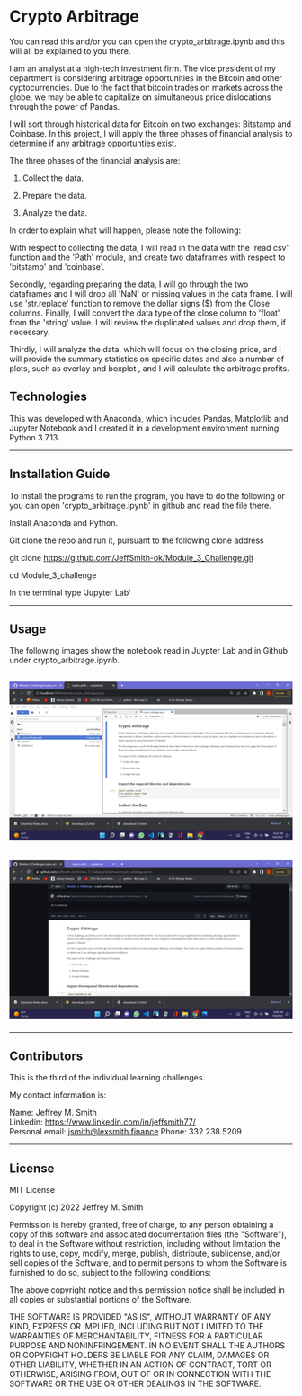 # Crypto Arbitrage

You can read this and/or you can open the crypto_arbitrage.ipynb and this will all be explained to you there.

I am an analyst at a high-tech investment firm. The vice president of my department is considering arbitrage opportunities in the Bitcoin and other cyptocurrencies. Due to the fact that bitcoin trades on markets across the globe, we may be able to capitalize on simultaneous price dislocations through the power of Pandas.

I will sort through historical data for Bitcoin on two exchanges: Bitstamp and Coinbase. In this project, I will apply the three phases of financial analysis to determine if any arbitrage opportunties exist.

The three phases of the financial analysis are:

1. Collect the data.

2. Prepare the data.

3. Analyze the data.

In order to explain what will happen, please note the following:

With respect to collecting the data, I will read in the data with the 'read csv' function and the 'Path' module, and create two dataframes with respect to 'bitstamp' and 'coinbase'.

Secondly, regarding preparing the data, I will go through the two dataframes and I will drop all 'NaN' or missing values in the data frame. I will use 'str.replace' function to remove the dollar signs ($) from the Close columns. Finally, I will convert the data type of the close column to 'float' from the 'string' value. I will review the duplicated values and drop them, if necessary.

Thirdly, I will analyze the data, which will focus on the closing price, and I will provide the summary statistics on specific dates and also a number of plots, such as overlay and boxplot , and I will calculate the arbitrage profits.

## Technologies

This was developed with Anaconda, which includes Pandas, Matplotlib and Jupyter Notebook and I created it in a development environment running Python 3.7.13.

---

## Installation Guide

To install the programs to run the program, you have to do the following or you can open 'crypto_arbitrage.ipynb' in github and read the file there.

Install Anaconda and Python. </br>

Git clone the repo and run it, pursuant to the following clone address

git clone https://github.com/JeffSmith-ok/Module_3_Challenge.git

cd Module_3_challenge

In the terminal type 'Jupyter Lab'

---

## Usage

The following images show the notebook read in Juypter Lab and in Github under crypto_arbitrage.ipynb.

## ![Screenshot of Jupyter_Lab with notebook open](images/Jupyter_Lab.jpg)

## ![Screenshot of Github with notebook open](images/Github.jpeg)

---

## Contributors

This is the third of the individual learning challenges.

My contact information is:

Name: Jeffrey M. Smith </br>
Linkedin: https://www.linkedin.com/in/jeffsmith77/ </br>
Personal email: jsmith@lexsmith.finance
Phone: 332 238 5209

---

## License

MIT License

Copyright (c) 2022 Jeffrey M. Smith

Permission is hereby granted, free of charge, to any person obtaining a copy of this software and associated documentation files (the "Software"), to deal in the Software without restriction, including without limitation the rights to use, copy, modify, merge, publish, distribute, sublicense, and/or sell
copies of the Software, and to permit persons to whom the Software is furnished to do so, subject to the following conditions:

The above copyright notice and this permission notice shall be included in all copies or substantial portions of the Software.

THE SOFTWARE IS PROVIDED "AS IS", WITHOUT WARRANTY OF ANY KIND, EXPRESS OR IMPLIED, INCLUDING BUT NOT LIMITED TO THE WARRANTIES OF MERCHANTABILITY, FITNESS FOR A PARTICULAR PURPOSE AND NONINFRINGEMENT. IN NO EVENT SHALL THE AUTHORS OR COPYRIGHT HOLDERS BE LIABLE FOR ANY CLAIM, DAMAGES OR OTHER LIABILITY, WHETHER IN AN ACTION OF CONTRACT, TORT OR OTHERWISE, ARISING FROM, OUT OF OR IN CONNECTION WITH THE SOFTWARE OR THE USE OR OTHER DEALINGS IN THE
SOFTWARE.

```

```
